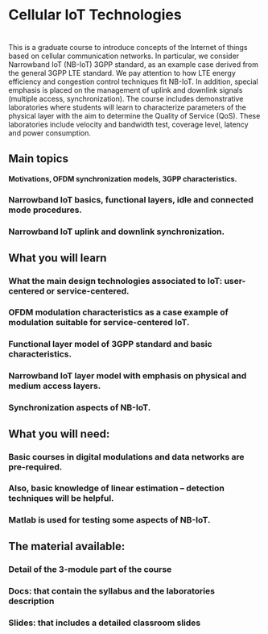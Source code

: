 # Cellular IoT Technologies
#
This is a graduate course to introduce concepts of the Internet of things based on cellular communication networks. In particular, we consider Narrowband IoT (NB-IoT) 3GPP standard, as an example case derived from the general 3GPP LTE standard. We pay attention to how LTE energy efficiency and congestion control techniques fit NB-IoT. In addition, special emphasis is placed on the management of uplink and downlink signals (multiple access, synchronization).
The course includes demonstrative laboratories where students will learn to characterize parameters of the physical layer with the aim to determine the Quality of Service (QoS). These laboratories include velocity and bandwidth test, coverage level, latency and power consumption. 

## Main topics
####	Motivations, OFDM synchronization models, 3GPP characteristics.
###	Narrowband IoT basics, functional layers, idle and connected mode procedures.
###	Narrowband IoT uplink and downlink synchronization.

## What you will learn
###	What the main design technologies associated to IoT: user-centered or service-centered.
###	OFDM modulation characteristics as a case example of modulation suitable for service-centered IoT.
###	Functional layer model of 3GPP standard and basic characteristics.
###	Narrowband IoT layer model with emphasis on physical and medium access layers.
###	Synchronization aspects of NB-IoT.

## What you will need:
###	Basic courses in digital modulations and data networks are pre-required.
###	Also, basic knowledge of linear estimation – detection techniques will be helpful.
###	Matlab is used for testing some aspects of NB-IoT.

## The material available:
###	Detail of the 3-module part of the course
###	Docs: that contain the syllabus and the laboratories description
###	Slides: that includes a detailed classroom slides
